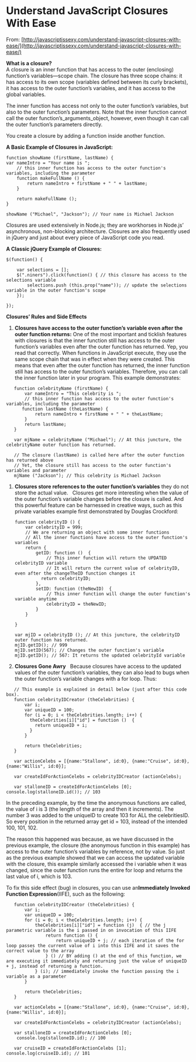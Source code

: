 # Understand JavaScript Closures With Ease

From: [http://javascriptissexy.com/understand-javascript-closures-with-ease/](http://javascriptissexy.com/understand-javascript-closures-with-ease/)

**What is a closure?**  
A closure is an inner function that has access to the outer \(enclosing\) function’s variables—scope chain. The closure has three scope chains: it has access to its own scope \(variables defined between its curly brackets\), it has access to the outer function’s variables, and it has access to the global variables.

The inner function has access not only to the outer function’s variables, but also to the outer function’s parameters. Note that the inner function cannot call the outer function’s\_arguments\_object, however, even though it can call the outer function’s parameters directly.

You create a closure by adding a function inside another function.

**A Basic Example of Closures in JavaScript:**

```
function showName (firstName, lastName) { 
​var nameIntro = "Your name is ";
    // this inner function has access to the outer function's variables, including the parameter​
​    function makeFullName () { 
​        return nameIntro + firstName + " " + lastName; 
    }
​
​    return makeFullName (); 
} 
​
showName ("Michael", "Jackson"); // Your name is Michael Jackson
```

Closures are used extensively in Node.js; they are workhorses in Node.js’ asynchronous, non-blocking architecture. Closures are also frequently used in jQuery and just about every piece of JavaScript code you read.

**A Classic jQuery Example of Closures:**

```
$(function() {
​
​    var selections = []; 
    $(".niners").click(function() { // this closure has access to the selections variable​
        selections.push (this.prop("name")); // update the selections variable in the outer function's scope​
    });
​
});
```

**Closures’ Rules and Side Effects**

1. **Closures have access to the outer function’s variable even after the outer function returns:**
   One of the most important and ticklish features with closures is that the inner function still has access to the outer function’s variables even after the outer function has returned. Yep, you read that correctly. When functions in JavaScript execute, they use the same scope chain that was in effect when they were created. This means that even after the outer function has returned, the inner function still has access to the outer function’s variables. Therefore, you can call the inner function later in your program. This example demonstrates:

```
   function celebrityName (firstName) {
       var nameIntro = "This celebrity is ";
       // this inner function has access to the outer function's variables, including the parameter​
      function lastName (theLastName) {
           return nameIntro + firstName + " " + theLastName;
       }
       return lastName;
   }
   ​
   ​var mjName = celebrityName ("Michael"); // At this juncture, the celebrityName outer function has returned.​
   ​
   ​// The closure (lastName) is called here after the outer function has returned above​
   ​// Yet, the closure still has access to the outer function's variables and parameter​
   mjName ("Jackson"); // This celebrity is Michael Jackson
```

1. **Closures store references to the outer function’s variables**
   they do not store the actual value.     Closures get more interesting when the value of the outer function’s variable changes before the closure is called. And this powerful feature can be harnessed in creative ways, such as this private variables example first demonstrated by Douglas Crockford: 
   ```
   function celebrityID () {
       var celebrityID = 999;
       // We are returning an object with some inner functions​
       // All the inner functions have access to the outer function's variables​
       return {
           getID: function ()  {
               // This inner function will return the UPDATED celebrityID variable​
               // It will return the current value of celebrityID, even after the changeTheID function changes it​
             return celebrityID;
           },
           setID: function (theNewID)  {
               // This inner function will change the outer function's variable anytime​
               celebrityID = theNewID;
           }
       }
   ​
   }
   ​
   ​var mjID = celebrityID (); // At this juncture, the celebrityID outer function has returned.​
   mjID.getID(); // 999​
   mjID.setID(567); // Changes the outer function's variable​
   mjID.getID(); // 567: It returns the updated celebrityId variable
   ```
2. **Closures Gone Awry**
             Because closures have access to the updated values of the outer function’s variables, they can also lead to bugs when the outer function’s variable changes with a for loop. Thus:

```
   // This example is explained in detail below (just after this code box).​
   ​function celebrityIDCreator (theCelebrities) {
       var i;
       var uniqueID = 100;
       for (i = 0; i < theCelebrities.length; i++) {
         theCelebrities[i]["id"] = function ()  {
           return uniqueID + i;
         }
       }

       return theCelebrities;
   }
   ​
   ​var actionCelebs = [{name:"Stallone", id:0}, {name:"Cruise", id:0}, {name:"Willis", id:0}];
   ​
   ​var createIdForActionCelebs = celebrityIDCreator (actionCelebs);
   ​
   ​var stalloneID = createIdForActionCelebs [0];     console.log(stalloneID.id()); // 103
```

In the preceding example, by the time the anonymous functions are called, the value of i is 3 \(the length of the array and then it increments\). The number 3 was added to the uniqueID to create 103 for ALL the celebritiesID. So every position in the returned array get id = 103, instead of the intended 100, 101, 102.

The reason this happened was because, as we have discussed in the previous example, the closure \(the anonymous function in this example\) has access to the outer function’s variables by reference, not by value. So just as the previous example showed that we can access the updated variable with the closure, this example similarly accessed the i variable when it was changed, since the outer function runs the entire for loop and returns the last value of i, which is 103.

To fix this side effect \(bug\) in closures, you can use an**Immediately Invoked Function Expression**\(IIFE\), such as the following:

```
   function celebrityIDCreator (theCelebrities) {
       var i;
       var uniqueID = 100;
       for (i = 0; i < theCelebrities.length; i++) {
           theCelebrities[i]["id"] = function (j)  { // the j parametric variable is the i passed in on invocation of this IIFE​
               return function () {
                   return uniqueID + j; // each iteration of the for loop passes the current value of i into this IIFE and it saves the correct value to the array​
               } () // BY adding () at the end of this function, we are executing it immediately and returning just the value of uniqueID + j, instead of returning a function.​
           } (i); // immediately invoke the function passing the i variable as a parameter​
       }
   ​
       return theCelebrities;
   }
   ​
   ​var actionCelebs = [{name:"Stallone", id:0}, {name:"Cruise", id:0}, {name:"Willis", id:0}];
   ​
   ​var createIdForActionCelebs = celebrityIDCreator (actionCelebs);
   ​
   ​var stalloneID = createIdForActionCelebs [0];
    console.log(stalloneID.id); // 100​
   ​
   ​var cruiseID = createIdForActionCelebs [1];    console.log(cruiseID.id); // 101
```



